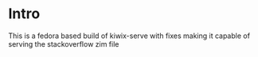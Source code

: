 # Intro

This is a fedora based build of kiwix-serve with fixes making it capable of serving the stackoverflow zim file
